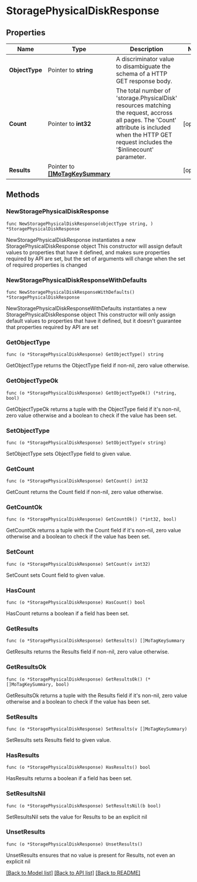 # StoragePhysicalDiskResponse

## Properties

Name | Type | Description | Notes
------------ | ------------- | ------------- | -------------
**ObjectType** | Pointer to **string** | A discriminator value to disambiguate the schema of a HTTP GET response body. | 
**Count** | Pointer to **int32** | The total number of &#39;storage.PhysicalDisk&#39; resources matching the request, accross all pages. The &#39;Count&#39; attribute is included when the HTTP GET request includes the &#39;$inlinecount&#39; parameter. | [optional] 
**Results** | Pointer to [**[]MoTagKeySummary**](MoTagKeySummary.md) |  | [optional] 

## Methods

### NewStoragePhysicalDiskResponse

`func NewStoragePhysicalDiskResponse(objectType string, ) *StoragePhysicalDiskResponse`

NewStoragePhysicalDiskResponse instantiates a new StoragePhysicalDiskResponse object
This constructor will assign default values to properties that have it defined,
and makes sure properties required by API are set, but the set of arguments
will change when the set of required properties is changed

### NewStoragePhysicalDiskResponseWithDefaults

`func NewStoragePhysicalDiskResponseWithDefaults() *StoragePhysicalDiskResponse`

NewStoragePhysicalDiskResponseWithDefaults instantiates a new StoragePhysicalDiskResponse object
This constructor will only assign default values to properties that have it defined,
but it doesn't guarantee that properties required by API are set

### GetObjectType

`func (o *StoragePhysicalDiskResponse) GetObjectType() string`

GetObjectType returns the ObjectType field if non-nil, zero value otherwise.

### GetObjectTypeOk

`func (o *StoragePhysicalDiskResponse) GetObjectTypeOk() (*string, bool)`

GetObjectTypeOk returns a tuple with the ObjectType field if it's non-nil, zero value otherwise
and a boolean to check if the value has been set.

### SetObjectType

`func (o *StoragePhysicalDiskResponse) SetObjectType(v string)`

SetObjectType sets ObjectType field to given value.


### GetCount

`func (o *StoragePhysicalDiskResponse) GetCount() int32`

GetCount returns the Count field if non-nil, zero value otherwise.

### GetCountOk

`func (o *StoragePhysicalDiskResponse) GetCountOk() (*int32, bool)`

GetCountOk returns a tuple with the Count field if it's non-nil, zero value otherwise
and a boolean to check if the value has been set.

### SetCount

`func (o *StoragePhysicalDiskResponse) SetCount(v int32)`

SetCount sets Count field to given value.

### HasCount

`func (o *StoragePhysicalDiskResponse) HasCount() bool`

HasCount returns a boolean if a field has been set.

### GetResults

`func (o *StoragePhysicalDiskResponse) GetResults() []MoTagKeySummary`

GetResults returns the Results field if non-nil, zero value otherwise.

### GetResultsOk

`func (o *StoragePhysicalDiskResponse) GetResultsOk() (*[]MoTagKeySummary, bool)`

GetResultsOk returns a tuple with the Results field if it's non-nil, zero value otherwise
and a boolean to check if the value has been set.

### SetResults

`func (o *StoragePhysicalDiskResponse) SetResults(v []MoTagKeySummary)`

SetResults sets Results field to given value.

### HasResults

`func (o *StoragePhysicalDiskResponse) HasResults() bool`

HasResults returns a boolean if a field has been set.

### SetResultsNil

`func (o *StoragePhysicalDiskResponse) SetResultsNil(b bool)`

 SetResultsNil sets the value for Results to be an explicit nil

### UnsetResults
`func (o *StoragePhysicalDiskResponse) UnsetResults()`

UnsetResults ensures that no value is present for Results, not even an explicit nil

[[Back to Model list]](../README.md#documentation-for-models) [[Back to API list]](../README.md#documentation-for-api-endpoints) [[Back to README]](../README.md)


